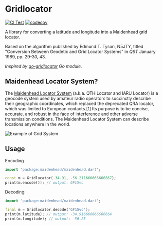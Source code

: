 # Gridlocator

[![CI Test](https://github.com/tai-ga/maidenhead/actions/workflows/ci-test.yaml/badge.svg)](https://github.com/tai-ga/maidenhead/actions/workflows/ci-test.yaml)
[![codecov](https://codecov.io/gh/tai-ga/maidenhead/branch/main/graph/badge.svg?token=5MWX6PWJ8M)](https://codecov.io/gh/tai-ga/maidenhead)

A library for converting a latitude and longitude into a Maidenhead grid locator.

Based on the algorithm published by Edmund T. Tyson, N5JTY, titled "Conversion Between Geodetic and Grid Locator Systems" in _QST_ January 1989, pp. 29-30, 43.

_Inspired by [go-gridlocator](https://github.com/jasonhancock/go-gridlocator) Go module._

## Maidenhead Locator System?

The [Maidenhead Locator System](https://en.wikipedia.org/wiki/Maidenhead_Locator_System) (a.k.a. QTH Locator and IARU Locator) is a geocode system used by amateur radio operators to succinctly describe their geographic coordinates, which replaced the deprecated QRA locator, which was limited to European contacts.[1] Its purpose is to be concise, accurate, and robust in the face of interference and other adverse transmission conditions. The Maidenhead Locator System can describe locations anywhere in the world.

![Example of Grid System](https://upload.wikimedia.org/wikipedia/commons/1/1d/Maidenhead_grid_over_Europe.svg)

## Usage

Encoding

```dart
import 'package:maidenhead/maidenhead.dart';

const m = Gridlocator(-34.91, -56.211666666666667);
print(m.encode()); // output: GF15vc
```

Decoding

```dart
import 'package:maidenhead/maidenhead.dart';

final m = Gridlocator.decode('GF15vc');
print(m.latitude); // output: -34.916666666666664
print(m.longitude); // output: -56.25
```
